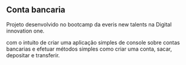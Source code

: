 

## Conta bancaria

Projeto desenvolvido no bootcamp da everis new talents na Digital innovation one.

com o intuito de criar uma aplicação simples de console sobre contas bancarias  e efetuar métodos simples como criar uma conta, sacar, depositar e transferir.

